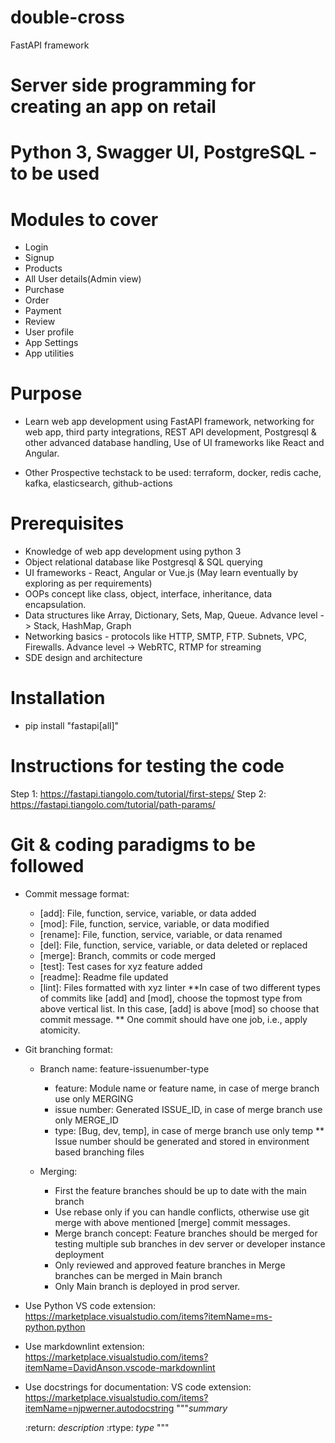 # double-cross

FastAPI framework

# Server side programming for creating an app on retail

# Python 3, Swagger UI, PostgreSQL - to be used

# Modules to cover

- Login
- Signup
- Products
- All User details(Admin view)
- Purchase
- Order
- Payment
- Review
- User profile
- App Settings
- App utilities

# Purpose

- Learn web app development using FastAPI framework, networking for web app, third party integrations,
  REST API development, Postgresql & other advanced database handling, Use of UI frameworks like React and Angular.
  
- Other Prospective techstack to be used: terraform, docker, redis cache, kafka, elasticsearch, github-actions

# Prerequisites

- Knowledge of web app development using python 3
- Object relational database like Postgresql & SQL querying
- UI frameworks - React, Angular or Vue.js (May learn eventually by exploring as per requirements)
- OOPs concept like class, object, interface, inheritance, data encapsulation.
- Data structures like Array, Dictionary, Sets, Map, Queue. Advance level -> Stack, HashMap, Graph
- Networking basics - protocols like HTTP, SMTP, FTP. Subnets, VPC, Firewalls. Advance level -> WebRTC, RTMP for streaming
- SDE design and architecture

# Installation

- pip install "fastapi[all]"


# Instructions for testing the code

Step 1: https://fastapi.tiangolo.com/tutorial/first-steps/
Step 2: https://fastapi.tiangolo.com/tutorial/path-params/

# Git & coding paradigms to be followed

- Commit message format:
  - [add]: File, function, service, variable, or data added
  - [mod]: File, function, service, variable, or data modified
  - [rename]: File, function, service, variable, or data renamed
  - [del]: File, function, service, variable, or data deleted or replaced
  - [merge]: Branch, commits or code merged
  - [test]: Test cases for xyz feature added
  - [readme]: Readme file updated
  - [lint]: Files formatted with xyz linter
  **In case of two different types of commits like [add] and [mod], choose the topmost type from above vertical list. In this case, [add] is above [mod] so choose that commit message.
  ** One commit should have one job, i.e., apply atomicity.

- Git branching format:
  - Branch name: feature-issuenumber-type
    - feature: Module name or feature name, in case of merge branch use only MERGING
    - issue number: Generated ISSUE_ID, in case of merge branch use only MERGE_ID
    - type: [Bug, dev, temp], in case of merge branch use only temp
    ** Issue number should be generated and stored in environment based branching files

  - Merging:
    - First the feature branches should be up to date with the main branch
    - Use rebase only if you can handle conflicts, otherwise use git merge with above mentioned [merge] commit messages.
    - Merge branch concept: Feature branches should be merged for testing multiple sub branches in dev server or developer instance deployment
    - Only reviewed and approved feature branches in Merge branches can be merged in Main branch
    - Only Main branch is deployed in prod server.

- Use Python VS code extension: https://marketplace.visualstudio.com/items?itemName=ms-python.python
- Use markdownlint extension: https://marketplace.visualstudio.com/items?itemName=DavidAnson.vscode-markdownlint
- Use docstrings for documentation: VS code extension: https://marketplace.visualstudio.com/items?itemName=njpwerner.autodocstring
    """_summary_

    :return: _description_
    :rtype: _type_
    """
